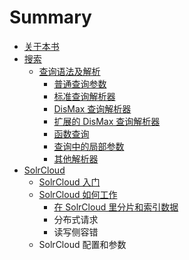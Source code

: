 # Summary

* [关于本书](README.md)
* [搜索](sou_suo.md)
   * [查询语法及解析](cha_xun_yu_fa_ji_jie_xi.md)
       * [普通查询参数](pu_tong_cha_xun_can_shu.md)
       * [标准查询解析器](biao_zhun_cha_xun_jie_xi_qi.md)
       * [DisMax 查询解析器](dismax_cha_xun_jie_xi_qi.md)
       * [扩展的 DisMax 查询解析器](kuo_zhan_de_dismax_cha_xun_jie_xi_qi.md)
       * [函数查询](han_shu_cha_xun.md)
       * [查询中的局部参数](cha_xun_zhong_de_ju_bu_can_shu.md)
       * [其他解析器](qi_ta_jie_xi_qi.md)
* [SolrCloud](solrcloud.md)
   * [SolrCloud 入门](solrcloud_ru_men.md)
   * [SolrCloud 如何工作](solrcloud_ru_he_gong_zuo.md)
       * [在 SolrCloud 里分片和索引数据](zai_solrcloud_li_fen_pian_he_suo_yin_shu_ju.md)
       * 分布式请求
       * 读写侧容错
   * SolrCloud 配置和参数


